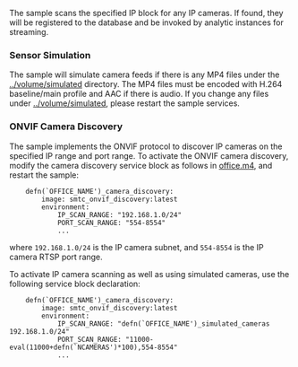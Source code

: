 The sample scans the specified IP block for any IP cameras. If found, they will be registered to the database and be invoked by analytic instances for streaming.

### Sensor Simulation

The sample will simulate camera feeds if there is any MP4 files under the [../volume/simulated](../volume/simulated) directory. The MP4 files must be encoded with H.264 baseline/main profile and AAC if there is audio. If you change any files under [../volume/simulated](../volume/simulated), please restart the sample services.    

### ONVIF Camera Discovery

The sample implements the ONVIF protocol to discover IP cameras on the specified IP range and port range. To activate the ONVIF camera discovery, modify the camera discovery service block as follows in [office.m4](../deployment/docker-swarm/office.m4), and restart the sample:     

```
    defn(`OFFICE_NAME')_camera_discovery:
        image: smtc_onvif_discovery:latest
        environment:
            IP_SCAN_RANGE: "192.168.1.0/24"
            PORT_SCAN_RANGE: "554-8554"
            ...
```

where ```192.168.1.0/24``` is the IP camera subnet, and ```554-8554``` is the IP camera RTSP port range.    

To activate IP camera scanning as well as using simulated cameras, use the following service block declaration:   

```
    defn(`OFFICE_NAME')_camera_discovery:
        image: smtc_onvif_discovery:latest
        environment:
            IP_SCAN_RANGE: "defn(`OFFICE_NAME')_simulated_cameras 192.168.1.0/24"
            PORT_SCAN_RANGE: "11000-eval(11000+defn(`NCAMERAS')*100),554-8554"
            ...
```

